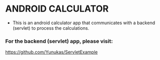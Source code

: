 # ANDROID CALCULATOR
* This is an android calculator app that communicates with a backend (servlet) to process the calculations.

### For the backend (servlet) app, please visit:

https://github.com/Yunukas/ServletExample

